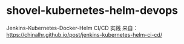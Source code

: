 # shovel-kubernetes-helm-devops
Jenkins-Kubernetes-Docker-Helm CI/CD 实践
来自：https://chinalhr.github.io/post/jenkins-kubernetes-helm-ci-cd/
